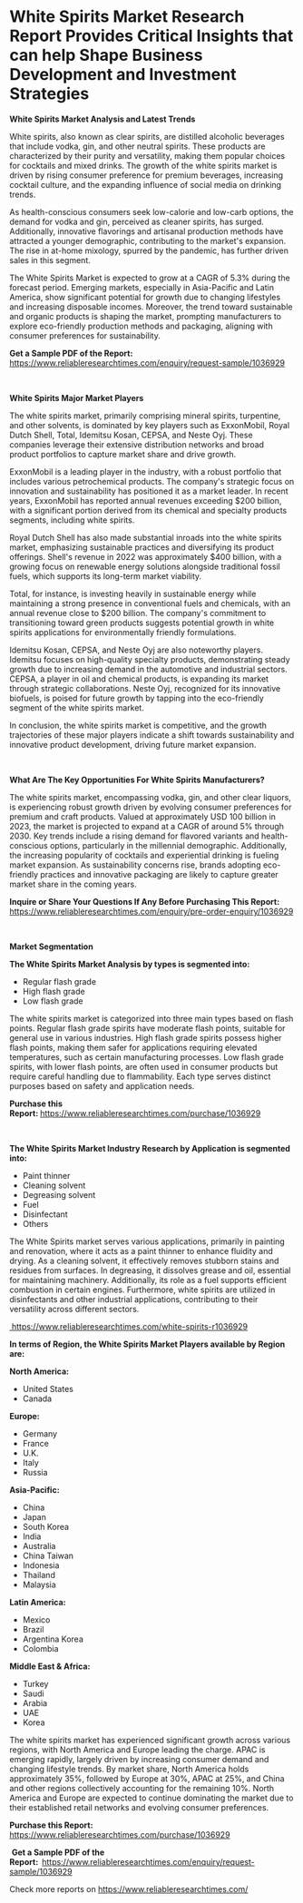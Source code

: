 <p><h1>White Spirits Market Research Report Provides Critical Insights that can help Shape Business Development and Investment Strategies</h1></p><p><strong>White Spirits Market Analysis and Latest Trends</strong></p>
<p><p>White spirits, also known as clear spirits, are distilled alcoholic beverages that include vodka, gin, and other neutral spirits. These products are characterized by their purity and versatility, making them popular choices for cocktails and mixed drinks. The growth of the white spirits market is driven by rising consumer preference for premium beverages, increasing cocktail culture, and the expanding influence of social media on drinking trends.</p><p>As health-conscious consumers seek low-calorie and low-carb options, the demand for vodka and gin, perceived as cleaner spirits, has surged. Additionally, innovative flavorings and artisanal production methods have attracted a younger demographic, contributing to the market's expansion. The rise in at-home mixology, spurred by the pandemic, has further driven sales in this segment.</p><p>The White Spirits Market is expected to grow at a CAGR of 5.3% during the forecast period. Emerging markets, especially in Asia-Pacific and Latin America, show significant potential for growth due to changing lifestyles and increasing disposable incomes. Moreover, the trend toward sustainable and organic products is shaping the market, prompting manufacturers to explore eco-friendly production methods and packaging, aligning with consumer preferences for sustainability.</p></p>
<p><strong>Get a Sample PDF of the Report:&nbsp;</strong> <a href="https://www.reliableresearchtimes.com/enquiry/request-sample/1036929?utm_campaign=3036&utm_medium=2&utm_source=Github&utm_content=ia&utm_term=31032025&utm_id=white-spirits">https://www.reliableresearchtimes.com/enquiry/request-sample/1036929</a></p>
<p>&nbsp;</p>
<p><strong>White Spirits Major Market Players</strong></p>
<p><p>The white spirits market, primarily comprising mineral spirits, turpentine, and other solvents, is dominated by key players such as ExxonMobil, Royal Dutch Shell, Total, Idemitsu Kosan, CEPSA, and Neste Oyj. These companies leverage their extensive distribution networks and broad product portfolios to capture market share and drive growth.</p><p>ExxonMobil is a leading player in the industry, with a robust portfolio that includes various petrochemical products. The company's strategic focus on innovation and sustainability has positioned it as a market leader. In recent years, ExxonMobil has reported annual revenues exceeding $200 billion, with a significant portion derived from its chemical and specialty products segments, including white spirits.</p><p>Royal Dutch Shell has also made substantial inroads into the white spirits market, emphasizing sustainable practices and diversifying its product offerings. Shell's revenue in 2022 was approximately $400 billion, with a growing focus on renewable energy solutions alongside traditional fossil fuels, which supports its long-term market viability.</p><p>Total, for instance, is investing heavily in sustainable energy while maintaining a strong presence in conventional fuels and chemicals, with an annual revenue close to $200 billion. The company's commitment to transitioning toward green products suggests potential growth in white spirits applications for environmentally friendly formulations.</p><p>Idemitsu Kosan, CEPSA, and Neste Oyj are also noteworthy players. Idemitsu focuses on high-quality specialty products, demonstrating steady growth due to increasing demand in the automotive and industrial sectors. CEPSA, a player in oil and chemical products, is expanding its market through strategic collaborations. Neste Oyj, recognized for its innovative biofuels, is poised for future growth by tapping into the eco-friendly segment of the white spirits market.</p><p>In conclusion, the white spirits market is competitive, and the growth trajectories of these major players indicate a shift towards sustainability and innovative product development, driving future market expansion.</p></p>
<p>&nbsp;</p>
<p><strong>What Are The Key Opportunities For White Spirits Manufacturers?</strong></p>
<p><p>The white spirits market, encompassing vodka, gin, and other clear liquors, is experiencing robust growth driven by evolving consumer preferences for premium and craft products. Valued at approximately USD 100 billion in 2023, the market is projected to expand at a CAGR of around 5% through 2030. Key trends include a rising demand for flavored variants and health-conscious options, particularly in the millennial demographic. Additionally, the increasing popularity of cocktails and experiential drinking is fueling market expansion. As sustainability concerns rise, brands adopting eco-friendly practices and innovative packaging are likely to capture greater market share in the coming years.</p></p>
<p><strong>Inquire or Share Your Questions If Any Before Purchasing This Report:</strong> <a href="https://www.reliableresearchtimes.com/enquiry/pre-order-enquiry/1036929?utm_campaign=3036&utm_medium=2&utm_source=Github&utm_content=ia&utm_term=31032025&utm_id=white-spirits">https://www.reliableresearchtimes.com/enquiry/pre-order-enquiry/1036929</a></p>
<p>&nbsp;</p>
<p><strong>Market Segmentation</strong></p>
<p><strong>The White Spirits Market Analysis by types is segmented into:</strong></p>
<p><ul><li>Regular flash grade</li><li>High flash grade</li><li>Low flash grade</li></ul></p>
<p><p>The white spirits market is categorized into three main types based on flash points. Regular flash grade spirits have moderate flash points, suitable for general use in various industries. High flash grade spirits possess higher flash points, making them safer for applications requiring elevated temperatures, such as certain manufacturing processes. Low flash grade spirits, with lower flash points, are often used in consumer products but require careful handling due to flammability. Each type serves distinct purposes based on safety and application needs.</p></p>
<p><strong>Purchase this Report:&nbsp;</strong><a href="https://www.reliableresearchtimes.com/purchase/1036929?utm_campaign=3036&utm_medium=2&utm_source=Github&utm_content=ia&utm_term=31032025&utm_id=white-spirits">https://www.reliableresearchtimes.com/purchase/1036929</a></p>
<p>&nbsp;</p>
<p><strong>The White Spirits Market Industry Research by Application is segmented into:</strong></p>
<p><ul><li>Paint thinner</li><li>Cleaning solvent</li><li>Degreasing solvent</li><li>Fuel</li><li>Disinfectant</li><li>Others</li></ul></p>
<p><p>The White Spirits market serves various applications, primarily in painting and renovation, where it acts as a paint thinner to enhance fluidity and drying. As a cleaning solvent, it effectively removes stubborn stains and residues from surfaces. In degreasing, it dissolves grease and oil, essential for maintaining machinery. Additionally, its role as a fuel supports efficient combustion in certain engines. Furthermore, white spirits are utilized in disinfectants and other industrial applications, contributing to their versatility across different sectors.</p></p>
<p><a href="https://www.reliableresearchtimes.com/white-spirits-r1036929?utm_campaign=3036&utm_medium=2&utm_source=Github&utm_content=ia&utm_term=31032025&utm_id=white-spirits">&nbsp;https://www.reliableresearchtimes.com/white-spirits-r1036929</a></p>
<p><strong>In terms of Region, the White Spirits Market Players available by Region are:</strong></p>
<p>
    <p> <strong> North America: </strong>
        <ul>
            <li>United States</li>
            <li>Canada</li>
        </ul>
        </p> 
    <p> <strong> Europe: </strong>
        <ul>
            <li>Germany</li>
            <li>France</li>
            <li>U.K.</li>
            <li>Italy</li>
            <li>Russia</li>
        </ul>
        </p> 
    <p> <strong> Asia-Pacific: </strong>
        <ul>
            <li>China</li>
            <li>Japan</li>
            <li>South Korea</li>
            <li>India</li>
            <li>Australia</li>
            <li>China Taiwan</li>
            <li>Indonesia</li>
            <li>Thailand</li>
            <li>Malaysia</li>
        </ul>
        </p> 
    <p> <strong> Latin America: </strong>
        <ul>
            <li>Mexico</li>
            <li>Brazil</li>
            <li>Argentina Korea</li>
            <li>Colombia</li>
        </ul>
        </p> 
    <p> <strong> Middle East & Africa: </strong>
        <ul>
            <li>Turkey</li>
            <li>Saudi</li>
            <li>Arabia</li>
            <li>UAE</li>
            <li>Korea</li>
        </ul>
    </p>
    </p>
<p><p>The white spirits market has experienced significant growth across various regions, with North America and Europe leading the charge. APAC is emerging rapidly, largely driven by increasing consumer demand and changing lifestyle trends. By market share, North America holds approximately 35%, followed by Europe at 30%, APAC at 25%, and China and other regions collectively accounting for the remaining 10%. North America and Europe are expected to continue dominating the market due to their established retail networks and evolving consumer preferences.</p></p>
<p><strong>Purchase this Report: </strong><a href="https://www.reliableresearchtimes.com/purchase/1036929?utm_campaign=3036&utm_medium=2&utm_source=Github&utm_content=ia&utm_term=31032025&utm_id=white-spirits">https://www.reliableresearchtimes.com/purchase/1036929</a></p>
<p>&nbsp;<strong>Get a Sample PDF of the Report:&nbsp;&nbsp;</strong><a href="https://www.reliableresearchtimes.com/enquiry/request-sample/1036929?utm_campaign=3036&utm_medium=2&utm_source=Github&utm_content=ia&utm_term=31032025&utm_id=white-spirits">https://www.reliableresearchtimes.com/enquiry/request-sample/1036929</a></p>
<p><strong></strong></p>
<p>Check more reports on <a href="https://www.reliableresearchtimes.com/?utm_campaign=3036&utm_medium=2&utm_source=Github&utm_content=ia&utm_term=31032025&utm_id=white-spirits">https://www.reliableresearchtimes.com/</a></p>